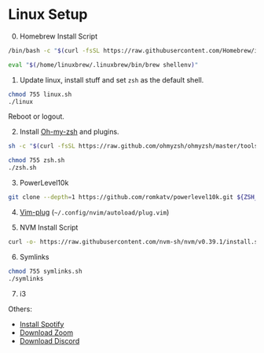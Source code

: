# Linux Setup

0. Homebrew Install Script
  ```sh
  /bin/bash -c "$(curl -fsSL https://raw.githubusercontent.com/Homebrew/install/HEAD/install.sh)"
  ```

  ```sh
  eval "$(/home/linuxbrew/.linuxbrew/bin/brew shellenv)"
  ```

1. Update linux, install stuff and set `zsh` as the default shell.
  ```sh
  chmod 755 linux.sh
  ./linux
  ```
   Reboot or logout.

2. Install [Oh-my-zsh](https://ohmyz.sh/#install) and plugins.
  ```sh
  sh -c "$(curl -fsSL https://raw.github.com/ohmyzsh/ohmyzsh/master/tools/install.sh)"

  chmod 755 zsh.sh
  ./zsh.sh
  ```

3. PowerLevel10k
  ```sh
  git clone --depth=1 https://github.com/romkatv/powerlevel10k.git ${ZSH_CUSTOM:-$HOME/.oh-my-zsh/custom}/themes/powerlevel10k
  ```

4. [Vim-plug](https://github.com/junegunn/vim-plug/blob/master/plug.vim) (`~/.config/nvim/autoload/plug.vim`)

5. NVM Install Script
  ```sh
  curl -o- https://raw.githubusercontent.com/nvm-sh/nvm/v0.39.1/install.sh | bash
  ```

6. Symlinks
  ```sh
  chmod 755 symlinks.sh
  ./symlinks
  ```
7. i3

Others:

- [Install Spotify](https://www.spotify.com/us/download/linux/)
- [Download Zoom](https://zoom.us/download)
- [Download Discord](https://discord.com/download)
